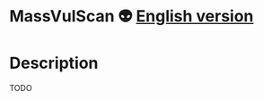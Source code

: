 # MassVulScan :alien: [English version](https://github.com/choupit0/MassVulScan/blob/master/README.md)
# Description
TODO
